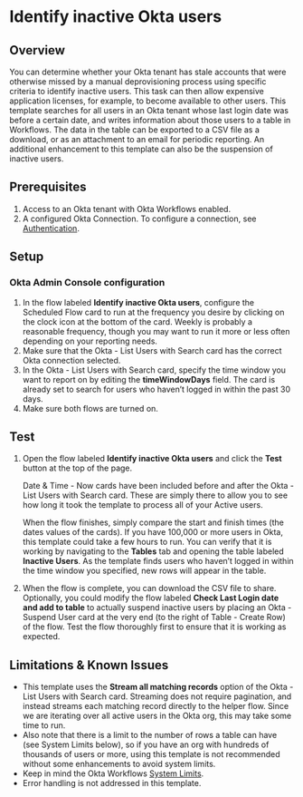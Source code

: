 # <span class="c14">Identify inactive Okta users</span>

## <span class="c12">Overview</span>

You can determine whether your Okta tenant has stale accounts that were otherwise missed by a manual deprovisioning process using specific criteria to identify inactive users. This task can then allow expensive application licenses, for example, to become available to other users. This template searches for all users in an Okta tenant whose last login date was before a certain date, and writes information about those users to a table in Workflows. The data in the table can be exported to a CSV file as a download, or as an attachment to an email for periodic reporting. An additional enhancement to this template can also be the suspension of inactive users.

## <span class="c14">Prerequisites</span>

1.  <span class="c0">Access to an Okta tenant with Okta Workflows
    enabled</span>.
2.  A configured Okta Connection. To configure a connection, see [Authentication](https://help.okta.com/wf/en-us/Content/Topics/Workflows/connector-reference/okta/overviews/authorization.htm).

## <span class="c3">Setup</span>

### <span class="c9">Okta Admin Console configuration</span>

1.  <span class="c0">In the flow labeled **Identify
    inactive Okta users**, configure the Scheduled Flow card to run at the
    frequency you desire by clicking on the clock icon at the bottom of
    the card. Weekly is probably a reasonable frequency, though you may
    want to run it more or less often depending on your reporting
    needs.</span>
2.  Make sure that the <span class="c6">Okta - List Users with
    Search</span><span class="c0"> card has the correct Okta connection
    selected.</span>
3.  In the <span class="c6">Okta - List Users with Search</span><span
    class="c0"> card, specify the time window you want to report on by
    editing the **timeWindowDays** field. The card is already set to
    search for users who haven’t logged in within the past 30
    days.</span>
4.  <span class="c0">Make sure both flows are turned on.</span>

## <span class="c3">Test</span>

1.  Open the flow labeled **Identify inactive Okta users**
    and click the **Test** button at the top of the page.

    <span
    class="c6">Date & Time - Now</span> cards have been included before
    and after the <span class="c6">Okta - List Users with
    Search</span><span class="c0"> card. These are simply there to allow
    you to see how long it took the template to process all of your
    Active users.

    When the flow finishes, simply compare the start and
    finish times (the dates values of the cards). If you have 100,000 or
    more users in Okta, this template could take a few hours to run. You
    can verify that it is working by navigating to the **Tables** tab and
    opening the table labeled **Inactive Users**. As the template finds
    users who haven’t logged in within the time window you specified,
    new rows will appear in the table.</span>
2.  When the flow is complete, you can download the CSV file to share.
    Optionally, you could modify the flow labeled **Check Last Login date
    and add to table** to actually suspend inactive users by placing an
    <span class="c6">Okta - Suspend User</span> card at the very end (to
    the right of <span class="c6">Table - Create Row</span><span
    class="c0">) of the flow. Test the flow thoroughly first to ensure
    that it is working as expected.</span>

## <span class="c3">Limitations & Known Issues</span>

-   This template uses the **Stream all matching records** option of the
    <span class="c6">Okta - List Users with Search</span><span
    class="c0"> card. Streaming does not require pagination, and instead
    streams each matching record directly to the helper flow. Since we
    are iterating over all active users in the Okta org, this may take
    some time to run.
-   Also note that there is a limit to the number of
    rows a table can have (see System Limits below), so if you have an
    org with hundreds of thousands of users or more, using this template
    is not recommended without some enhancements to avoid system
    limits.</span>
-   Keep in mind the Okta Workflows [System Limits](https://help.okta.com/wf/en-us/Content/Topics/Workflows/workflows-system-limits.htm).
-   <span class="c0">Error handling is not addressed in this template.
        </span>

<span class="c0"></span>
